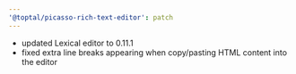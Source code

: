 ```yaml
---
'@toptal/picasso-rich-text-editor': patch
---
```


- updated Lexical editor to 0.11.1
- fixed extra line breaks appearing when copy/pasting HTML content into the editor
